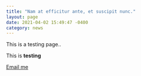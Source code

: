 ```yaml
---
title: "Nam at efficitur ante, et suscipit nunc."
layout: page
date: 2021-04-02 15:49:47 -0400
category: news
---
```


This is a testing page..

This is **testing**

[Email me](https://gmail.com)
